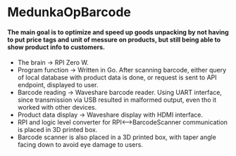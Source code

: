# MedunkaOpBarcode
#### The main goal is to optimize and speed up goods unpacking by not having to put price tags and unit of messure on products, but still being able to show product info to customers.

- The brain -> RPI Zero W.
- Program function -> Written in Go. After scanning barcode, either query of local database with product data is done, or request is sent to API endpoint, displayed to user.
- Barcode reading -> Waveshare barcode reader. Using UART interface, since transmission via USB resulted in malformed output, even tho it worked with other devices.
- Product data display -> Waveshare display with HDMI interface.
- RPI and logic level converter for RPI<-->BarcodeScanner communication is placed in 3D printed box.
- Barcode scanner is also placed in a 3D printed box, with taper angle facing down to avoid eye damage to users.
